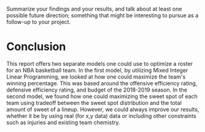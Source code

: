 Summarize your findings and your results, and talk about at least one possible future direction; something that might be interesting to pursue as a follow-up to your project.

# Conclusion
This report offers two separate models one could use to optimize a roster for an NBA basketball team. In the first model, by utilizing Mixed Integer Linear Programming, we looked at how one could maximize the team's winning percentage. This was based around the offensive efficiency rating, defensive efficiency rating, and budget of the 2018-2019 season. In the second model, we found how one could maximizing the sweet spot of each team using tradeoff between the sweet spot distribution and the total amount of sweet of a lineup. However, we could always improve our results, whether it be by using real (for x,y data) data or including other constraints such as injuries and existing team chemistry.
